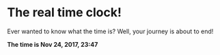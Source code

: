# The real time clock!

Ever wanted to know what the time is? Well, your journey is about to end!

**The time is Nov 24, 2017, 23:47**